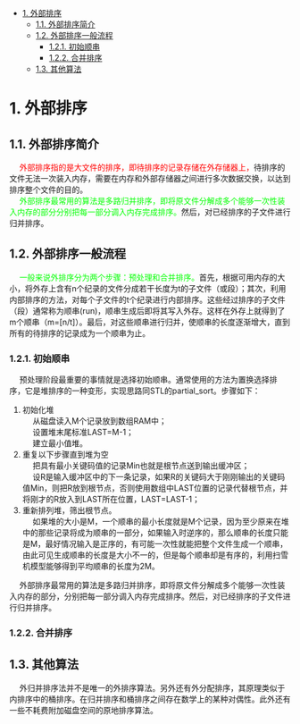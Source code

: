 
<!-- TOC -->

- [1. 外部排序](#1-外部排序)
    - [1.1. 外部排序简介](#11-外部排序简介)
    - [1.2. 外部排序一般流程](#12-外部排序一般流程)
        - [1.2.1. 初始顺串](#121-初始顺串)
        - [1.2.2. 合并排序](#122-合并排序)
    - [1.3. 其他算法](#13-其他算法)

<!-- /TOC -->


# 1. 外部排序  
<!-- 
外部排序
https://baike.baidu.com/item/%E5%A4%96%E9%83%A8%E6%8E%92%E5%BA%8F/10595890?fr=aladdin
-->

## 1.1. 外部排序简介
<!-- 
&emsp; 外部排序指的是大文件的排序，当待排序的文件很大时，无法将整个文件的所有记录同时调入内存进行排序，只能将文件存放在外存，这种排序称为外部排序。外部排序的过程主要是依据数据的内外存交换和“内部归并”两者结合起来实现的。  
&emsp; 一般提到排序都是指内排序，比如快速排序，堆排序，归并排序等，所谓内排序就是可以在内存中完成的排序。RAM的访问速度大约是磁盘的25万倍，我们当然希望如果可以的话都是内排来完成。但对于大数据集来说，内存是远远不够的，这时候就涉及到外排序的知识了。 
--> 
&emsp; <font color = "red">外部排序指的是大文件的排序，即待排序的记录存储在外存储器上，</font>待排序的文件无法一次装入内存，需要在内存和外部存储器之间进行多次数据交换，以达到排序整个文件的目的。  
&emsp; <font color = "lime">外部排序最常用的算法是多路归并排序，即将原文件分解成多个能够一次性装入内存的部分分别把每一部分调入内存完成排序。</font>然后，对已经排序的子文件进行归并排序。  

## 1.2. 外部排序一般流程
&emsp; <font color = "lime">一般来说外排序分为两个步骤：预处理和合并排序。</font>首先，根据可用内存的大小，将外存上含有n个纪录的文件分成若干长度为t的子文件（或段）；其次，利用内部排序的方法，对每个子文件的t个纪录进行内部排序。这些经过排序的子文件（段）通常称为顺串(run)，顺串生成后即将其写入外存。这样在外存上就得到了m个顺串（m=[n/t]）。最后，对这些顺串进行归并，使顺串的长度逐渐增大，直到所有的待排序的记录成为一个顺串为止。  

### 1.2.1. 初始顺串  
&emsp; 预处理阶段最重要的事情就是选择初始顺串。通常使用的方法为置换选择排序，它是堆排序的一种变形，实现思路同STL的partial_sort。步骤如下：  
1. 初始化堆  
&emsp; 从磁盘读入M个记录放到数组RAM中；  
&emsp; 设置堆末尾标准LAST=M-1；  
&emsp; 建立最小值堆。  
2. 重复以下步骤直到堆为空  
&emsp; 把具有最小关键码值的记录Min也就是根节点送到输出缓冲区；  
&emsp; 设R是输入缓冲区中的下一条记录，如果R的关键码大于刚刚输出的关键码值Min，则把R放到根节点，否则使用数组中LAST位置的记录代替根节点，并将刚才的R放入到LAST所在位置，LAST=LAST-1；  
3. 重新排列堆，筛出根节点。  
&emsp; 如果堆的大小是M，一个顺串的最小长度就是M个记录，因为至少原来在堆中的那些记录将成为顺串的一部分，如果输入时逆序的，那么顺串的长度只能是M，最好情况输入是正序的，有可能一次性就能把整个文件生成一个顺串，由此可见生成顺串的长度是大小不一的，但是每个顺串却是有序的，利用扫雪机模型能够得到平均顺串的长度为2M。  

&emsp; 外部排序最常用的算法是多路归并排序，即将原文件分解成多个能够一次性装入内存的部分，分别把每一部分调入内存完成排序。然后，对已经排序的子文件进行归并排序。

### 1.2.2. 合并排序  



## 1.3. 其他算法  
&emsp; 外归并排序法并不是唯一的外排序算法。另外还有外分配排序，其原理类似于内排序中的桶排序。在归并排序和桶排序之间存在数学上的某种对偶性。此外还有一些不耗费附加磁盘空间的原地排序算法。  


